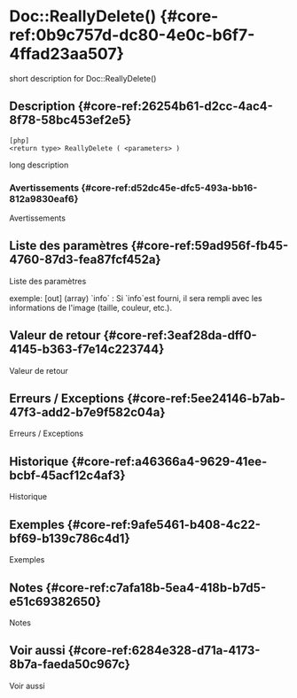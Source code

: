 # Doc::ReallyDelete() {#core-ref:0b9c757d-dc80-4e0c-b6f7-4ffad23aa507}

<div class="short-description">
<span class="fixme template">short description for Doc::ReallyDelete()</span>
</div>
<!--
<div class="applicability">
Obsolète depuis #.#.#
</div>
-->

## Description {#core-ref:26254b61-d2cc-4ac4-8f78-58bc453ef2e5}

    [php]
    <return type> ReallyDelete ( <parameters> )

<span class="fixme template">long description</span>

### Avertissements {#core-ref:d52dc45e-dfc5-493a-bb16-812a9830eaf6}

<span class="fixme template">Avertissements</span>

## Liste des paramètres {#core-ref:59ad956f-fb45-4760-87d3-fea87fcf452a}

<span class="fixme template">Liste des paramètres</span>

<div class="fixme template">
exemple:  
[out] (array) `info`
:   Si `info`est fourni, il sera rempli avec les informations de l'image (taille, couleur, etc.).
</div>

## Valeur de retour {#core-ref:3eaf28da-dff0-4145-b363-f7e14c223744}

<span class="fixme template">Valeur de retour</span>

## Erreurs / Exceptions {#core-ref:5ee24146-b7ab-47f3-add2-b7e9f582c04a}

<span class="fixme template">Erreurs / Exceptions</span>

## Historique {#core-ref:a46366a4-9629-41ee-bcbf-45acf12c4af3}

<span class="fixme template">Historique</span>

## Exemples {#core-ref:9afe5461-b408-4c22-bf69-b139c786c4d1}

<span class="fixme template">Exemples</span>

## Notes {#core-ref:c7afa18b-5ea4-418b-b7d5-e51c69382650}

<span class="fixme template">Notes</span>

## Voir aussi {#core-ref:6284e328-d71a-4173-8b7a-faeda50c967c}

<span class="fixme template">Voir aussi</span>
